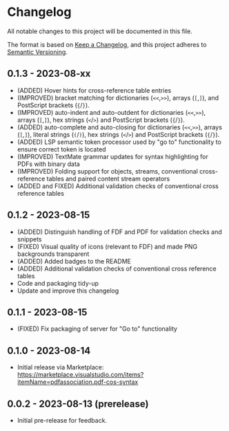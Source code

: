 # Changelog

All notable changes to this project will be documented in this file.

The format is based on [Keep a Changelog](https://keepachangelog.com/en/1.0.0/),
and this project adheres to [Semantic Versioning](https://semver.org/spec/v2.0.0.html).

## 0.1.3 - 2023-08-xx
- (ADDED) Hover hints for cross-reference table entries
- (IMPROVED) bracket matching for dictionaries (`<<`,`>>`), arrays (`[`,`]`), and PostScript brackets (`{`/`}`). 
- (IMPROVED) auto-indent and auto-outdent for dictionaries (`<<`,`>>`), arrays (`[`,`]`), hex strings (`<`/`>`) and PostScript brackets (`{`/`}`). 
- (ADDED) auto-complete and auto-closing for dictionaries (`<<`,`>>`), arrays (`[`,`]`), literal strings (`(`/`)`), hex strings (`<`/`>`) and PostScript brackets (`{`/`}`). 
- (ADDED) LSP semantic token processor used by "go to" functionality to ensure correct token is located
- (IMPROVED) TextMate grammar updates for syntax highlighting for PDFs with binary data
- (IMPROVED) Folding support for objects, streams, conventional cross-reference tables and paired content stream operators 
- (ADDED and FIXED) Additional validation checks of conventional cross reference tables


## 0.1.2 - 2023-08-15
- (ADDED) Distinguish handling of FDF and PDF for validation checks and snippets
- (FIXED) Visual quality of icons (relevant to FDF) and made PNG backgrounds transparent
- (ADDED) Added badges to the README
- (ADDED) Additional validation checks of conventional cross reference tables
- Code and packaging tidy-up
- Update and improve this changelog

## 0.1.1 - 2023-08-15
- (FIXED) Fix packaging of server for "Go to" functionality

## 0.1.0 - 2023-08-14
- Initial release via Marketplace: https://marketplace.visualstudio.com/items?itemName=pdfassociation.pdf-cos-syntax  

## 0.0.2 - 2023-08-13 (prerelease)
- Initial pre-release for feedback. 
